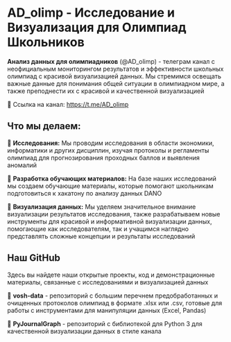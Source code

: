 # AD_olimp - Исследование и Визуализация для Олимпиад Школьников

**Анализ данных для олимпиадников** (@AD_olimp) - телеграм канал с неофициальным мониторингом результатов и эффективности школьных олимпиад с красивой визуализацией данных. Мы стремимся освещать важные данные для понимания общей ситуации в олимпиадном мире, а также преподнести их с красивой и качественной визуализацией

🔹 Ссылка на канал: https://t.me/AD_olimp

## Что мы делаем:
🔹 **Исследования:** Мы проводим исследования в области экономики, информатики и других дисциплин, изучая протоколы и регламенты олимпиад для прогнозирования проходных баллов и выявления аномалий

🔹 **Разработка обучающих материалов:** На базе наших исследований мы создаем обучающие материалы, которые помогают школьникам подготовиться к хакатону по анализу данных DANO

🔹 **Визуализация данных:** Мы уделяем значительное внимание визуализации результатов исследования, также разрабатываем новые инструменты для красивой и информативной визуализации данных, помогающие как исследователям, так и учащимся наглядно представлять сложные концепции и результаты исследований

## Наш GitHub
Здесь вы найдете наши открытые проекты, код и демонстрационные материалы, связанные с исследованиями и визуализацией данных

🔹 **vosh-data** - репозиторий с большим перечнем предобработанных и очищенных протоколов олимпиад в формате .xlsx или .csv, готовые для работы с инструментами для манипуляции данных (Excel, Pandas)

🔹 **PyJournalGraph** - репозиторий с библиотекой для Python 3 для качественной визуализации данных в стиле канала
